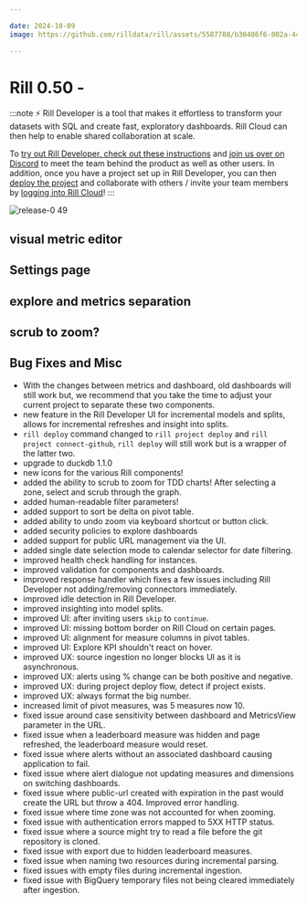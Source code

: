 ```yaml
---

date: 2024-10-09
image: https://github.com/rilldata/rill/assets/5587788/b30486f6-002a-445d-8a1b-955b6ec0066d

---
```


# Rill 0.50 - 

:::note
⚡ Rill Developer is a tool that makes it effortless to transform your datasets with SQL and create fast, exploratory dashboards. Rill Cloud can then help to enable shared collaboration at scale.

To [try out Rill Developer, check out these instructions](/home/install) and [join us over on Discord](https://bit.ly/3bbcSl9) to meet the team behind the product as well as other users. In addition, once you have a project set up in Rill Developer, you can then [deploy the project](/deploy/deploy-dashboard) and collaborate with others / invite your team members by [logging into Rill Cloud](https://ui.rilldata.com)!
:::

![release-0 49](<https://storage.googleapis.com/prod-cdn.rilldata.com/docs/release-notes/release-049.gif>)

## visual metric editor

## Settings page

## explore and metrics separation

## scrub to zoom?


## Bug Fixes and Misc
- With the changes between metrics and dashboard, old dashboards will still work but, we recommend that you take the time to adjust your current project to separate these two components. 
- new feature in the Rill Developer UI for incremental models and splits, allows for incremental refreshes and insight into splits.
- `rill deploy` command changed to `rill project deploy` and `rill project connect-github`, `rill deploy` will still work but is a wrapper of the latter two.
- upgrade to duckdb 1.1.0
- new  icons for the various Rill components! 
- added the ability to scrub to zoom for TDD charts! After selecting a zone, select and scrub through the graph.
- added human-readable filter parameters! 
- added support to sort be delta on pivot table.
- added ability to undo zoom via keyboard shortcut or button click.
- added security policies to explore dashboards
- added support for public URL management via the UI.
- added single date selection mode to calendar selector for date filtering.
- improved health check handling for instances.
- improved validation for components and dashboards.
- improved response handler which fixes a few issues including Rill Developer not adding/removing connectors immediately.
- improved idle detection in Rill Developer. 
- improved insighting into model splits.
- improved UI: after inviting users `skip` to `continue`.
- improved UI: missing bottom border on Rill Cloud on certain pages.
- improved UI: alignment for measure columns in pivot tables.
- improved UI: Explore KPI shouldn't react on hover.
- improved UX: source ingestion no longer blocks UI as it is asynchronous.
- improved UX: alerts using % change can be both positive and negative.
- improved UX: during project deploy flow, detect if project exists.
- improved UX: always format the big number.
- increased limit of pivot measures, was 5 measures now 10.
- fixed issue around case sensitivity between dashboard and MetricsView parameter in the URL.
- fixed issue when a leaderboard measure was hidden and page refreshed, the leaderboard measure would reset. 
- fixed issue where alerts without an associated dashboard causing application to fail.
- fixed issue where alert dialogue not updating measures and dimensions on switching dashboards.
- fixed issue where public-url created with expiration in the past would create the URL but throw a 404. Improved error handling.
- fixed issue where time zone was not accounted for when zooming.
- fixed issue with authentication errors mapped to 5XX HTTP status.
- fixed issue where a source might try to read a file before the git repository is cloned.
- fixed issue with export due to hidden leaderboard measures.
- fixed issue when naming two resources during incremental parsing.
- fixed issues with empty files during incremental ingestion.
- fixed issue with BigQuery temporary files not being cleared immediately after ingestion.